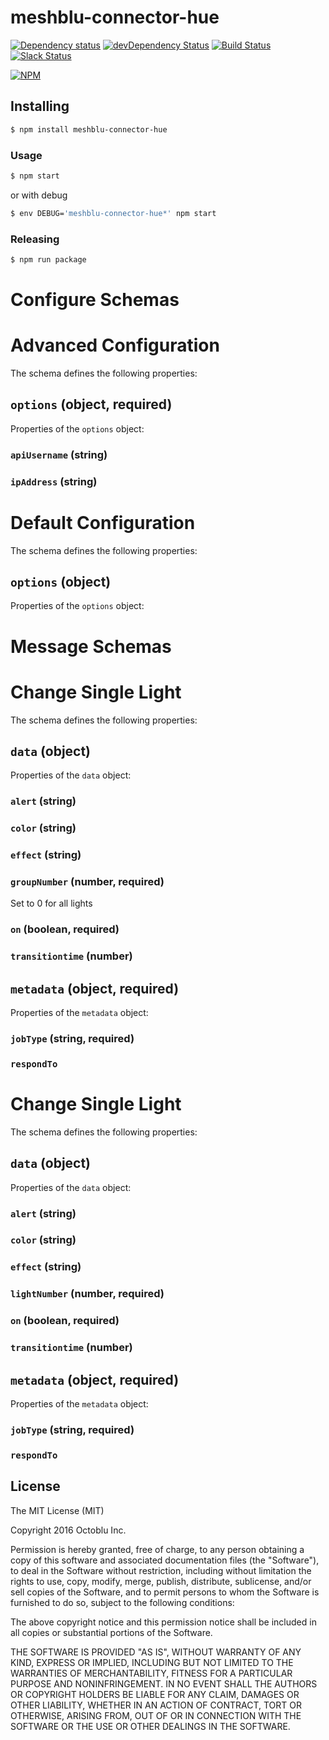 # meshblu-connector-hue

[![Dependency status](http://img.shields.io/david/octoblu/meshblu-connector-hue.svg?style=flat)](https://david-dm.org/octoblu/meshblu-connector-hue)
[![devDependency Status](http://img.shields.io/david/dev/octoblu/meshblu-connector-hue.svg?style=flat)](https://david-dm.org/octoblu/meshblu-connector-hue#info=devDependencies)
[![Build Status](http://img.shields.io/travis/octoblu/meshblu-connector-hue.svg?style=flat&branch=master)](https://travis-ci.org/octoblu/meshblu-connector-hue)
[![Slack Status](http://community-slack.octoblu.com/badge.svg)](http://community-slack.octoblu.com)

[![NPM](https://nodei.co/npm/meshblu-connector-hue.svg?style=flat)](https://npmjs.org/package/meshblu-connector-hue)

## Installing

```bash
$ npm install meshblu-connector-hue
```

### Usage

```bash
$ npm start
```

or with debug

```bash
$ env DEBUG='meshblu-connector-hue*' npm start
```

### Releasing

```bash
$ npm run package
```

# Configure Schemas

# Advanced Configuration

The schema defines the following properties:

## `options` (object, required)

Properties of the `options` object:

### `apiUsername` (string)

### `ipAddress` (string)

# Default Configuration

The schema defines the following properties:

## `options` (object)

Properties of the `options` object:

# Message Schemas

# Change Single Light

The schema defines the following properties:

## `data` (object)

Properties of the `data` object:

### `alert` (string)

### `color` (string)

### `effect` (string)

### `groupNumber` (number, required)

Set to 0 for all lights

### `on` (boolean, required)

### `transitiontime` (number)

## `metadata` (object, required)

Properties of the `metadata` object:

### `jobType` (string, required)

### `respondTo`

# Change Single Light

The schema defines the following properties:

## `data` (object)

Properties of the `data` object:

### `alert` (string)

### `color` (string)

### `effect` (string)

### `lightNumber` (number, required)

### `on` (boolean, required)

### `transitiontime` (number)

## `metadata` (object, required)

Properties of the `metadata` object:

### `jobType` (string, required)

### `respondTo`

## License

The MIT License (MIT)

Copyright 2016 Octoblu Inc.

Permission is hereby granted, free of charge, to any person obtaining a copy
of this software and associated documentation files (the "Software"), to deal
in the Software without restriction, including without limitation the rights
to use, copy, modify, merge, publish, distribute, sublicense, and/or sell
copies of the Software, and to permit persons to whom the Software is
furnished to do so, subject to the following conditions:

The above copyright notice and this permission notice shall be included in
all copies or substantial portions of the Software.

THE SOFTWARE IS PROVIDED "AS IS", WITHOUT WARRANTY OF ANY KIND, EXPRESS OR
IMPLIED, INCLUDING BUT NOT LIMITED TO THE WARRANTIES OF MERCHANTABILITY,
FITNESS FOR A PARTICULAR PURPOSE AND NONINFRINGEMENT. IN NO EVENT SHALL THE
AUTHORS OR COPYRIGHT HOLDERS BE LIABLE FOR ANY CLAIM, DAMAGES OR OTHER
LIABILITY, WHETHER IN AN ACTION OF CONTRACT, TORT OR OTHERWISE, ARISING FROM,
OUT OF OR IN CONNECTION WITH THE SOFTWARE OR THE USE OR OTHER DEALINGS IN
THE SOFTWARE.
